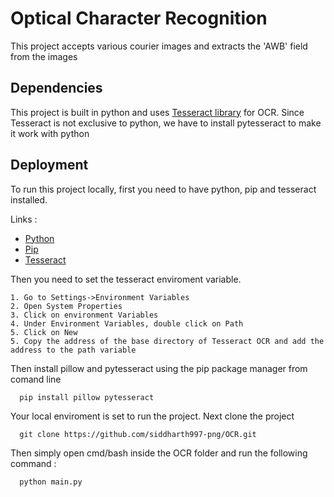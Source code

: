 
# Optical Character Recognition 

This project accepts various courier images and extracts the 'AWB' field from the images

## Dependencies

This project is built in python and uses [Tesseract library](https://github.com/tesseract-ocr/tesseract) for OCR. Since Tesseract is not exclusive to python, we have to install pytesseract to make it work with python


## Deployment

To run this project locally, first you need to have python, pip and tesseract installed.

Links : 

- [Python](https://www.python.org/downloads/)
- [Pip](https://pypi.org/project/pip/)
- [Tesseract](https://tesseract-ocr.github.io/tessdoc/Home.html)
  


Then you need to set the tesseract enviroment variable. 
  
    1. Go to Settings->Environment Variables 
    2. Open System Properties
    3. Click on environment Variables
    4. Under Environment Variables, double click on Path
    5. Click on New
    5. Copy the address of the base directory of Tesseract OCR and add the address to the path variable


Then install pillow and pytesseract using the pip package manager from comand line
```cmd
  pip install pillow pytesseract
```

Your local enviroment is set to run the project. Next clone the project 
```
  git clone https://github.com/siddharth997-png/OCR.git
```

Then simply open cmd/bash inside the OCR folder and run the following command : 
```
  python main.py
```



